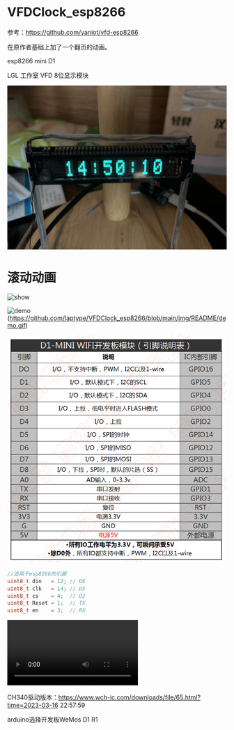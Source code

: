 # VFDClock_esp8266

参考：https://github.com/yaniot/vfd-esp8266

在原作者基础上加了一个翻页的动画。

esp8266 mini D1

LGL 工作室 VFD 8位显示模块

![e3f7060a5dccdef12487e0c1453e141](img/README/e3f7060a5dccdef12487e0c1453e141.jpg)

# 滚动动画

<img src="https://gcore.jsdelivr.net/gh/laptype/cloud@main/img/README/23-06-417-demo-7c.gif" alt="show" />


![demo](img/README/demo.gif)(https://github.com/laptype/VFDClock_esp8266/blob/main/img/README/demo.gif)

![Step1-D1-MINI参数表](img/README/Step1-D1-MINI参数表.png)

```c
//适用于esp8266的引脚
uint8_t din   = 12; // D6
uint8_t clk   = 14; // D5
uint8_t cs    = 4;  // D2
uint8_t Reset = 1; 	// TX
uint8_t en    = 3;  // RX
```

<video src="demo.mp4"></video>



CH340驱动版本：https://www.wch-ic.com/downloads/file/65.html?time=2023-03-16 22:57:59

arduino选择开发板WeMos D1 R1
